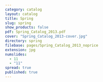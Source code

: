 ```yaml
---
category: catalog
layout: catalog
title: Spring
slug: spring
show_products: false
pdf: Spring_Catalog_2013.pdf
cover: "Spring_Catalog_2013-cover.jpg"
directory: spring
filebase: pages/Spring_Catalog_2013_noprice
extension: jpg
numslides: 
  - 11
  - "11"
spread: true
published: true
---
```


